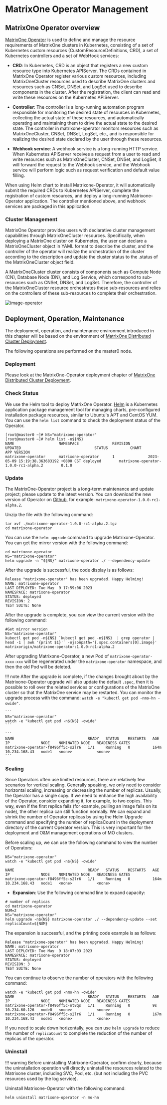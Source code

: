 # MatrixOne Operator Management

## MatrixOne Operator overview

[MatrixOne Operator](https://github.com/matrixorigin/matrixone-operator) is used to define and manage the resource requirements of MatrixOne clusters in Kubernetes, consisting of a set of Kubernetes custom resources (CustomResourceDefinitions, CRD), a set of Kubernetes controllers and a set of WebHook services:

- **CRD**: In Kubernetes, CRD is an object that registers a new custom resource type into Kubernetes APIServer. The CRDs contained in MatrixOne Operator register various custom resources, including MatrixOneCluster resources used to describe MatrixOne clusters and resources such as CNSet, DNSet, and LogSet used to describe components in the cluster. After the registration, the client can read and write these resources on the Kubernetes APIServer.

- **Controller**: The controller is a long-running automation program responsible for monitoring the desired state of resources in Kubernetes, collecting the actual state of these resources, and automatically operating and maintaining them to drive the actual state to the desired state. The controller in matrixone-operator monitors resources such as MatrixOneCluster, CNSet, DNSet, LogSet, etc., and is responsible for realizing the desired state declared by the user through these resources.

- **Webhook service**: A webhook service is a long-running HTTP service. When Kubernetes APIServer receives a request from a user to read and write resources such as MatrixOneCluster, CNSet, DNSet, and LogSet, it will forward the request to the Webhook service, and the Webhook service will perform logic such as request verification and default value filling.

When using Helm chart to install Matrixone-Operator, it will automatically submit the required CRDs to Kubernetes APIServer, complete the registration of custom resources, and deploy a long-running Matrixone-Operator application. The controller mentioned above, and webhook services are packaged in this application.

### Cluster Management

MatrixOne Operator provides users with declarative cluster management capabilities through MatrixOneCluster resources. Specifically, when deploying a MatrixOne cluster on Kubernetes, the user can declare a MatrixOneCluster object in YAML format to describe the cluster, and the controller of the operator will realize the orchestration of the cluster according to the description and update the cluster status to the .status of the MatrixOneCluster object field.

A MatrixOneCluster cluster consists of components such as Compute Node (CN), Database Node (DN), and Log Service, which correspond to sub-resources such as CNSet, DNSet, and LogSet. Therefore, the controller of the MatrixOneCluster resource orchestrates these sub-resources and relies on the controllers of these sub-resources to complete their orchestration.

![image-operator](https://github.com/matrixorigin/artwork/blob/main/docs/deploy/image-operator.png?raw=true)

## Deployment, Operation, Maintenance

The deployment, operation, and maintenance environment introduced in this chapter will be based on the environment of [MatrixOne Distributed Cluster Deployment](deploy-MatrixOne-cluster.md).

The following operations are performed on the master0 node.

### Deployment

Please look at the MatrixOne-Operator deployment chapter of [MatrixOne Distributed Cluster Deployment](deploy-MatrixOne-cluster.md).

### Check Status

We use the Helm tool to deploy MatrixOne Operator. [Helm](https://helm.sh/zh/docs/intro/using_helm/) is a Kubernetes application package management tool for managing charts, pre-configured installation package resources, similar to Ubuntu's APT and CentOS YUM. You can use the `helm list` command to check the deployment status of the Operator.

```
[root@master0 ~]# NS="matrixone-operator"
[root@master0 ~]# helm list -n${NS}
NAME                    NAMESPACE               REVISION        UPDATED                                 STATUS          CHART                                   APP VERSION
matrixone-operator      matrixone-operator      1               2023-05-09 15:19:38.363683192 +0800 CST deployed        matrixone-operator-1.0.0-rc1-alpha.2        0.1.0
```

### Update

The MatrixOne-Operator project is a long-term maintenance and update project; please update to the latest version. You can download the new version of Operator on [Github](https://github.com/matrixorigin/matrixone-operator/releases), for example: `matrixone-operator-1.0.0-rc1-alpha.2`.

Unzip the file with the following command:

```
tar xvf ./matrixone-operator-1.0.0-rc1-alpha.2.tgz
cd matrixone-operator
```

You can use the `helm upgrade` command to upgrade Matrixone-Operator. You can get the mirror version with the following command:

```
cd matrixone-operator
NS="matrixone-operator"
helm upgrade -n "${NS}" matrixone-operator ./ --dependency-update
```

After the upgrade is successful, the code display is as follows:

```
Release "matrixone-operator" has been upgraded. Happy Helming!
NAME: matrixone-operator
LAST DEPLOYED: Tue May  9 17:59:06 2023
NAMESPACE: matrixone-operator
STATUS: deployed
REVISION: 2
TEST SUITE: None
```

After the upgrade is complete, you can view the current version with the following command:

```
#Get mirror version
NS="matrixone-operator"
kubectl get pod -n${NS} `kubectl get pod -n${NS}  | grep operator | head -1 | awk '{print $1}'` -ojsonpath='{.spec.containers[0].image}'
matrixorigin/matrixone-operator:1.0.0-rc1-alpha.2
```

After upgrading Matrixone-Operator, a new Pod of `matrixone-operator-xxxx-xxx` will be regenerated under the `matrixone-operator` namespace, and then the old Pod will be deleted.

!!! note
    After the upgrade is complete, if the changes brought about by the Matrixone-Operator upgrade will also update the default `.spec`, then it is possible to roll over the related services or configurations of the MatrixOne cluster so that the MatrixOne service may be restarted. You can monitor the upgrade process with the command: `watch -e "kubectl get pod -nmo-hn -owide"`.

    ```
    NS="matrixone-operator"
    watch -e "kubectl get pod -n${NS} -owide"
    ```

    ```
    NAME                                 READY   STATUS    RESTARTS   AGE    IP              NODE    NOMINATED NODE   READINESS GATES
    matrixone-operator-f8496ff5c-s2lr6   1/1     Running   0          164m   10.234.168.43   node1   <none>           <none>
    ```

### Scaling

Since Operators often use limited resources, there are relatively few scenarios for vertical scaling. Generally speaking, we only need to consider horizontal scaling, increasing or decreasing the number of replicas. Usually, the Operator has a single copy. If we need to enhance the high availability of the Operator, consider expanding it, for example, to two copies. This way, even if the first replica fails (for example, pulling an image fails on its node), the other replica can still function normally. We can expand and shrink the number of Operator replicas by using the Helm Upgrade command and specifying the number of replicaCount in the deployment directory of the current Operator version. This is very important for the deployment and O&M management operations of MO clusters.

Before scaling up, we can use the following command to view the number of Operators:

```
NS="matrixone-operator"
watch -e "kubectl get pod -n${NS} -owide"
```

```
NAME                                 READY   STATUS    RESTARTS   AGE    IP              NODE    NOMINATED NODE   READINESS GATES
matrixone-operator-f8496ff5c-s2lr6   1/1     Running   0          164m   10.234.168.43   node1   <none>           <none>
```

- **Expansion**: Use the following command line to expand capacity:

```
# number of replicas
cd matrixone-operator
NUM=2
NS="matrixone-operator"
helm upgrade -n${NS} matrixone-operator ./ --dependency-update --set replicaCount=${NUM}
```

The expansion is successful, and the printing code example is as follows:

```
Release "matrixone-operator" has been upgraded. Happy Helming!
NAME: matrixone-operator
LAST DEPLOYED: Tue May  9 18:07:03 2023
NAMESPACE: matrixone-operator
STATUS: deployed
REVISION: 3
TEST SUITE: None
```

You can continue to observe the number of operators with the following command:

```
watch -e "kubectl get pod -nmo-hn -owide"
NAME                                 READY   STATUS    RESTARTS   AGE    IP              NODE    NOMINATED NODE   READINESS GATES
matrixone-operator-f8496ff5c-nt8qs   1/1     Running   0          9s     10.234.60.126   node0   <none>           <none>
matrixone-operator-f8496ff5c-s2lr6   1/1     Running   0          167m   10.234.168.43   node1   <none>           <none>
```

If you need to scale down horizontally, you can use `helm upgrade` to reduce the number of `replicaCount` to complete the reduction of the number of replicas of the operator.

### Uninstall

!!! warning
    Before uninstalling Matrixone-Operator, confirm clearly, because the uninstallation operation will directly uninstall the resources related to the Matrixone cluster, including SVC, Pod, etc. (but not including the PVC resources used by the log service).

Uninstall Matrixone-Operator with the following command:

```
helm uninstall matrixone-operator -n mo-hn
```

